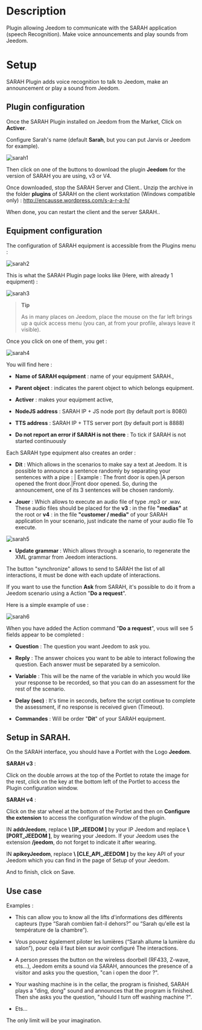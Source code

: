 Description 
===========

Plugin allowing Jeedom to communicate with the SARAH application
(speech Recognition). Make voice announcements and play
sounds from Jeedom.

Setup 
=============

SARAH Plugin adds voice recognition to
talk to Jeedom, make an announcement or play a sound from Jeedom.

Plugin configuration 
-----------------------

Once the SARAH Plugin installed on Jeedom from the Market,
Click on **Activer**.

Configure Sarah's name (default **Sarah**, but you can
put Jarvis or Jeedom for example).

![sarah1](../images/sarah1.PNG)

Then click on one of the buttons to download the plugin
**Jeedom** for the version of SARAH you are using, v3 or V4.

Once downloaded, stop the SARAH Server and Client..
Unzip the archive in the folder **plugins** of SARAH on the
client workstation (Windows compatible only) :
<http://encausse.wordpress.com/s-a-r-a-h/>

When done, you can restart the client and the server
SARAH..

Equipment configuration 
-----------------------------

The configuration of SARAH equipment is accessible from the
Plugins menu :

![sarah2](../images/sarah2.PNG)

This is what the SARAH Plugin page looks like (Here, with already 1
equipment) :

![sarah3](../images/sarah3.PNG)

> **Tip**
>
> As in many places on Jeedom, place the mouse on the far left
> brings up a quick access menu (you can, at
> from your profile, always leave it visible).

Once you click on one of them, you get :

![sarah4](../images/sarah4.PNG)

You will find here :

-   **Name of SARAH equipment** : name of your equipment
    SARAH.,

-   **Parent object** : indicates the parent object to which
    belongs equipment.

-   **Activer** : makes your equipment active,

-   **NodeJS address** : SARAH IP + JS node port (by
    default port is 8080)

-   **TTS address** : SARAH IP + TTS server port (by
    default port is 8888)

-   **Do not report an error if SARAH is not there** : To tick
    if SARAH is not started continuously

Each SARAH type equipment also creates an order :

-   **Dit** : Which allows in the scenarios to make say a text
    at Jeedom. It is possible to announce a sentence randomly
    by separating your sentences with a pipe : | Example : The front door
    is open.|A person opened the front door.|Front door
    opened. So, during the announcement, one of its 3 sentences will be chosen
    randomly.

-   **Jouer** : Which allows to execute an audio file of type .mp3
    or .wav. These audio files should be placed for the **v3** :
    in the file **"medias"** at the root or **v4** : in the file
    **"customer / media"** of your SARAH application In your
    scenario, just indicate the name of your audio file
    To execute.

![sarah5](../images/sarah5.PNG)

-   **Update grammar** : Which allows through a
    scenario, to regenerate the XML grammar from
    Jeedom interactions.

The button "synchronize" allows to send to SARAH the list of
all interactions, it must be done with each update of
interactions.

If you want to use the function **Ask** from SARAH, it's
possible to do it from a Jeedom scenario using a
Action "**Do a request**".

Here is a simple example of use :

![sarah6](../images/sarah6.PNG)

When you have added the Action command "**Do a request**", vous
will see 5 fields appear to be completed :

-   **Question** : The question you want Jeedom to ask you.

-   **Reply** : The answer choices you want to be able to
    interact following the question. Each answer must be separated by
    a semicolon.

-   **Variable** : This will be the name of the variable in which you
    would like your response to be recorded, so that you can do
    an assessment for the rest of the scenario.

-   **Delay (sec)** : It's time in seconds, before the script
    continue to complete the assessment, if no response is received
    given (Timeout).

-   **Commandes** : Will be order "**Dit**" of your
    SARAH equipment.

Setup in SARAH. 
-----------------------------

On the SARAH interface, you should have a Portlet with the
Logo **Jeedom**.

**SARAH v3** :

Click on the double arrows at the top of the Portlet to rotate
the image for the rest, click on the key at the bottom left of the Portlet
to access the Plugin configuration window.

**SARAH v4** :

Click on the star wheel at the bottom of the Portlet and then on
**Configure the extension** to access the configuration window of the
plugin.

IN **addrJeedom**, replace **\ [IP\_JEEDOM \]** by your IP
Jeedom and replace **\ [PORT\_JEEDOM \]**, by wearing your Jeedom.
If your Jeedom uses the extension **/jeedom**, do not forget to
indicate it after wearing.

IN **apikeyJeedom**, replace **\ [CLE\_API\_JEEDOM \]** by the key
API of your Jeedom which you can find in the page of
Setup of your Jeedom.

And to finish, click on Save.

Use case 
-----------------

Examples :

-   This can allow you to know all the lifts
    d'informations des différents capteurs (type “Sarah combien fait-il
    dehors?” ou “Sarah qu'elle est la température de la chambre”).

-   Vous pouvez également piloter les lumières (“Sarah allume la lumière
    du salon”), pour cela il faut bien sur avoir configuré
    The interactions.

-   A person presses the button on the wireless doorbell (RF433,
    Z-wave, ets…), Jeedom emits a sound via SARAH,
    announces the presence of a visitor and asks you the question,
    "can i open the door ?".

-   Your washing machine is in the cellar, the program is finished,
    SARAH plays a "ding, dong" sound and announces that the program
    is finished. Then she asks you the question, "should I turn off
    washing machine ?".

-   Ets…​

The only limit will be your imagination.
